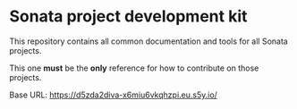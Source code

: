 # Sonata project development kit

This repository contains all common documentation and tools for all Sonata projects.

This one **must** be the **only** reference for how to contribute on those projects.

Base URL: https://d5zda2diva-x6miu6vkqhzpi.eu.s5y.io/
